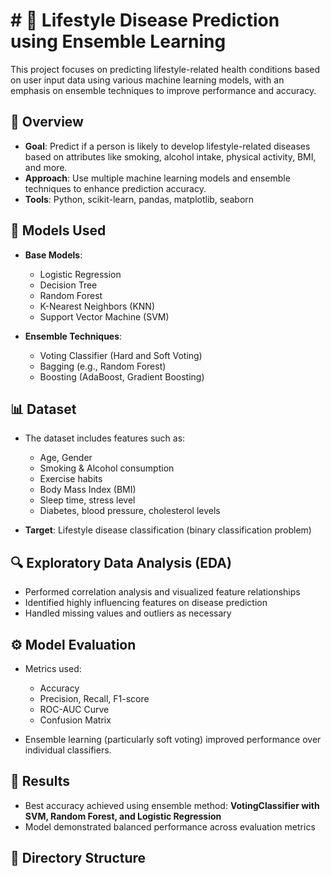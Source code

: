 # # 🧬 Lifestyle Disease Prediction using Ensemble Learning

This project focuses on predicting lifestyle-related health conditions based on user input data using various machine learning models, with an emphasis on ensemble techniques to improve performance and accuracy.

## 📌 Overview

- **Goal**: Predict if a person is likely to develop lifestyle-related diseases based on attributes like smoking, alcohol intake, physical activity, BMI, and more.
- **Approach**: Use multiple machine learning models and ensemble techniques to enhance prediction accuracy.
- **Tools**: Python, scikit-learn, pandas, matplotlib, seaborn

## 🧠 Models Used

- **Base Models**:
  - Logistic Regression
  - Decision Tree
  - Random Forest
  - K-Nearest Neighbors (KNN)
  - Support Vector Machine (SVM)

- **Ensemble Techniques**:
  - Voting Classifier (Hard and Soft Voting)
  - Bagging (e.g., Random Forest)
  - Boosting (AdaBoost, Gradient Boosting)

## 📊 Dataset

- The dataset includes features such as:
  - Age, Gender
  - Smoking & Alcohol consumption
  - Exercise habits
  - Body Mass Index (BMI)
  - Sleep time, stress level
  - Diabetes, blood pressure, cholesterol levels

- **Target**: Lifestyle disease classification (binary classification problem)

## 🔍 Exploratory Data Analysis (EDA)

- Performed correlation analysis and visualized feature relationships
- Identified highly influencing features on disease prediction
- Handled missing values and outliers as necessary

## ⚙️ Model Evaluation

- Metrics used:
  - Accuracy
  - Precision, Recall, F1-score
  - ROC-AUC Curve
  - Confusion Matrix

- Ensemble learning (particularly soft voting) improved performance over individual classifiers.

## 🧪 Results

- Best accuracy achieved using ensemble method: **VotingClassifier with SVM, Random Forest, and Logistic Regression**
- Model demonstrated balanced performance across evaluation metrics

## 📁 Directory Structure

